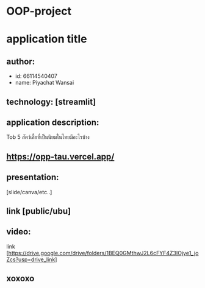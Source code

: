 # OOP-project
# application title
## author: 
  * id: 66114540407
  * name: Piyachat Wansai
## technology: [streamlit]
## application description:
Tob 5 สัตว์เลี้ยที่เป็นนิยมในไทยมีอะไรบ้าง
## https://opp-tau.vercel.app/

## presentation: 
[slide/canva/etc..] 
## link [public/ubu]
## video: 
link [https://drive.google.com/drive/folders/1BEQ0GMthwJ2L6cFYF4Z3IOjye1_joZcs?usp=drive_link]
## xoxoxo
